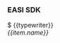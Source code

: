 <script setup>
import { ref, onMounted } from 'vue'
import { withBase } from 'vitepress'
import Typed from 'typed.js';

const support = ref([{
  name: 'Type Strong',
  color:'red'
},{
  name: 'No bundler required',
  color:'red'
},{
  name: 'Flexible',
  color:'red'
},{
  name: 'Feature Rich',
  color:'red'
},{
  name: 'Fully tree shakable',
  color:'red'
}])

const dom = ref(null)
onMounted(()=>{
  var typed = new Typed(dom.value, {
    strings: ["npm install easi-jssdk", "yarn add easi-jssdk"],
    typeSpeed: 30,
    loop: true,
    backDelay:2000
  });
})
</script>

<section>
  <div class="grid gap-4 grid-cols-20 h-screen overflow-hidden">
    <span v-for="item in 20" class="bg-gray-50"></span>
  </div>
  <div class="fixed top-96 left-1/2 max-w-full transform -translate-x-1/2 flex justify-center flex-col items-center">
    <h3 class="m-0 md:text-72 font-extralight tracking-widest font-sans text-52">EASI SDK</h3>
    <div class="w-240 mt-80 items-center p-10 bg-gray-50 border-2 border-gary-200 rounded-full hover:ring-green-500 hover:ring-opacity-50">
      <span class="mr-10 text-gray-400">$</span>
      <span class="text-gray-700" ref="dom">{{typewriter}}</span>
    </div>
    <div class="tags max-w-screen-md flex flex-wrap my-30 justify-center">
      <i class="text-12 text-gray-50 not-italic py-5 px-10 rounded-full border mx-10 mb-20" :class="`border-${item.color}-600 bg-${item.color}-600`" v-for="item in support">
        {{item.name}}
      </i>
    </div>
  </div>
  <div class="absolute top-36 left-1/2 transform -translate-x-1/2">
    <img class="w-56" :src="withBase('images/logo1.svg')" />
  </div>
</section>

<style lang="scss" scoped>
// &::before{
//   content: "";
//   display: block;
//   width: 100%;
//   height: 100%;
//   top: 0;
//   left: 0;
//   position:absolute;
//   background: hsla(0,0%,100%,.8);
//   backdrop-filter: saturate(180%) blur(20px);
// }
</style>
